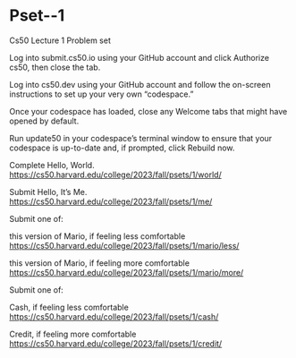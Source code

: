 # Pset--1
Cs50 Lecture 1 Problem set

Log into submit.cs50.io using your GitHub account and click Authorize cs50, then close the tab.

Log into cs50.dev using your GitHub account and follow the on-screen instructions to set up your very own “codespace.”

Once your codespace has loaded, close any Welcome tabs that might have opened by default.

Run update50 in your codespace’s terminal window to ensure that your codespace is up-to-date and, if prompted, click Rebuild now.

Complete Hello, World. https://cs50.harvard.edu/college/2023/fall/psets/1/world/

Submit Hello, It’s Me. https://cs50.harvard.edu/college/2023/fall/psets/1/me/

Submit one of:

this version of Mario, if feeling less comfortable https://cs50.harvard.edu/college/2023/fall/psets/1/mario/less/

this version of Mario, if feeling more comfortable https://cs50.harvard.edu/college/2023/fall/psets/1/mario/more/

Submit one of:

Cash, if feeling less comfortable https://cs50.harvard.edu/college/2023/fall/psets/1/cash/

Credit, if feeling more comfortable https://cs50.harvard.edu/college/2023/fall/psets/1/credit/
